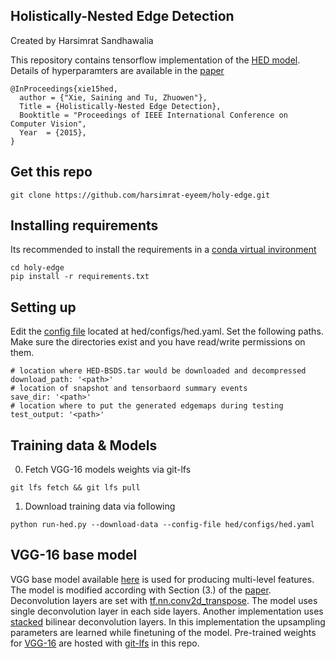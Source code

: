 ## Holistically-Nested Edge Detection

Created by Harsimrat Sandhawalia

This repository contains tensorflow implementation of the [HED model](https://github.com/s9xie/hed). Details of hyperparamters are available in the [paper](https://arxiv.org/pdf/1504.06375.pdf)

    @InProceedings{xie15hed,
      author = {"Xie, Saining and Tu, Zhuowen"},
      Title = {Holistically-Nested Edge Detection},
      Booktitle = "Proceedings of IEEE International Conference on Computer Vision",
      Year  = {2015},
    }

## Get this repo
```
git clone https://github.com/harsimrat-eyeem/holy-edge.git
```

## Installing requirements
Its recommended to install the requirements in a [conda virtual invironment](https://conda.io/docs/using/envs.html#create-an-environment) 
```
cd holy-edge
pip install -r requirements.txt
```

## Setting up

Edit the [config file](https://github.com/harsimrat-eyeem/holy-edge/blob/master/hed/configs/hed.yaml) located at hed/configs/hed.yaml. Set the following paths. Make sure the directories exist and you have read/write permissions on them.
```
# location where HED-BSDS.tar would be downloaded and decompressed
download_path: '<path>'
# location of snapshot and tensorbaord summary events 
save_dir: '<path>'
# location where to put the generated edgemaps during testing
test_output: '<path>'
```

## Training data & Models

0. Fetch VGG-16 models weights via git-lfs
```
git lfs fetch && git lfs pull
```
1. Download training data via following
```
python run-hed.py --download-data --config-file hed/configs/hed.yaml
```

## VGG-16 base model
VGG base model available [here](https://github.com/machrisaa/tensorflow-vgg) is used for producing multi-level features. The model is modified according with Section (3.) of the [paper](https://arxiv.org/pdf/1504.06375.pdf). Deconvolution layers are set with [tf.nn.conv2d_transpose](https://www.tensorflow.org/api_docs/python/tf/nn/conv2d_transpose). The model uses single deconvolution layer in each side layers. Another implementation uses [stacked](https://github.com/ppwwyyxx/tensorpack/blob/master/examples/HED/hed.py#L35) bilinear deconvolution layers. In this implementation the upsampling parameters are learned while finetuning of the model. Pre-trained weights for [VGG-16](https://mega.nz/#!YU1FWJrA!O1ywiCS2IiOlUCtCpI6HTJOMrneN-Qdv3ywQP5poecM) are hosted with [git-lfs](https://github.com/harsimrat-eyeem/holy-edge/blob/master/hed/models/vgg16.npy) in this repo. 
